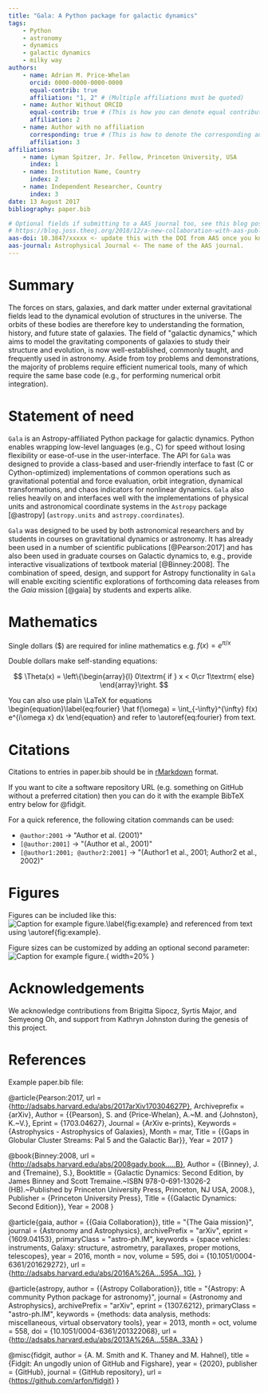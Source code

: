 ```yaml
---
title: "Gala: A Python package for galactic dynamics"
tags:
    - Python
    - astronomy
    - dynamics
    - galactic dynamics
    - milky way
authors:
    - name: Adrian M. Price-Whelan
      orcid: 0000-0000-0000-0000
      equal-contrib: true
      affiliation: "1, 2" # (Multiple affiliations must be quoted)
    - name: Author Without ORCID
      equal-contrib: true # (This is how you can denote equal contributions between multiple authors)
      affiliation: 2
    - name: Author with no affiliation
      corresponding: true # (This is how to denote the corresponding author)
      affiliation: 3
affiliations:
    - name: Lyman Spitzer, Jr. Fellow, Princeton University, USA
      index: 1
    - name: Institution Name, Country
      index: 2
    - name: Independent Researcher, Country
      index: 3
date: 13 August 2017
bibliography: paper.bib

# Optional fields if submitting to a AAS journal too, see this blog post:
# https://blog.joss.theoj.org/2018/12/a-new-collaboration-with-aas-publishing
aas-doi: 10.3847/xxxxx <- update this with the DOI from AAS once you know it.
aas-journal: Astrophysical Journal <- The name of the AAS journal.
---
```


# Summary

The forces on stars, galaxies, and dark matter under external gravitational
fields lead to the dynamical evolution of structures in the universe. The orbits
of these bodies are therefore key to understanding the formation, history, and
future state of galaxies. The field of "galactic dynamics," which aims to model
the gravitating components of galaxies to study their structure and evolution,
is now well-established, commonly taught, and frequently used in astronomy.
Aside from toy problems and demonstrations, the majority of problems require
efficient numerical tools, many of which require the same base code (e.g., for
performing numerical orbit integration).

# Statement of need

`Gala` is an Astropy-affiliated Python package for galactic dynamics. Python
enables wrapping low-level languages (e.g., C) for speed without losing
flexibility or ease-of-use in the user-interface. The API for `Gala` was
designed to provide a class-based and user-friendly interface to fast (C or
Cython-optimized) implementations of common operations such as gravitational
potential and force evaluation, orbit integration, dynamical transformations,
and chaos indicators for nonlinear dynamics. `Gala` also relies heavily on and
interfaces well with the implementations of physical units and astronomical
coordinate systems in the `Astropy` package [@astropy] (`astropy.units` and
`astropy.coordinates`).

`Gala` was designed to be used by both astronomical researchers and by
students in courses on gravitational dynamics or astronomy. It has already been
used in a number of scientific publications [@Pearson:2017] and has also been
used in graduate courses on Galactic dynamics to, e.g., provide interactive
visualizations of textbook material [@Binney:2008]. The combination of speed,
design, and support for Astropy functionality in `Gala` will enable exciting
scientific explorations of forthcoming data releases from the _Gaia_ mission
[@gaia] by students and experts alike.

# Mathematics

Single dollars ($) are required for inline mathematics e.g. $f(x) = e^{\pi/x}$

Double dollars make self-standing equations:

$$
\Theta(x) = \left\{\begin{array}{l}
0\textrm{ if } x < 0\cr
1\textrm{ else}
\end{array}\right.
$$

You can also use plain \LaTeX for equations
\begin{equation}\label{eq:fourier}
\hat f(\omega) = \int\_{-\infty}^{\infty} f(x) e^{i\omega x} dx
\end{equation}
and refer to \autoref{eq:fourier} from text.

# Citations

Citations to entries in paper.bib should be in
[rMarkdown](http://rmarkdown.rstudio.com/authoring_bibliographies_and_citations.html)
format.

If you want to cite a software repository URL (e.g. something on GitHub without a preferred
citation) then you can do it with the example BibTeX entry below for @fidgit.

For a quick reference, the following citation commands can be used:

-   `@author:2001` -> "Author et al. (2001)"
-   `[@author:2001]` -> "(Author et al., 2001)"
-   `[@author1:2001; @author2:2001]` -> "(Author1 et al., 2001; Author2 et al., 2002)"

# Figures

Figures can be included like this:
![Caption for example figure.\label{fig:example}](figure.png)
and referenced from text using \autoref{fig:example}.

Figure sizes can be customized by adding an optional second parameter:
![Caption for example figure.](figure.png){ width=20% }

# Acknowledgements

We acknowledge contributions from Brigitta Sipocz, Syrtis Major, and Semyeong
Oh, and support from Kathryn Johnston during the genesis of this project.

# References

Example paper.bib file:

@article{Pearson:2017,
url = {http://adsabs.harvard.edu/abs/2017arXiv170304627P},
Archiveprefix = {arXiv},
Author = {{Pearson}, S. and {Price-Whelan}, A.~M. and {Johnston}, K.~V.},
  	Eprint = {1703.04627},
  	Journal = {ArXiv e-prints},
  	Keywords = {Astrophysics - Astrophysics of Galaxies},
  	Month = mar,
  	Title = {{Gaps in Globular Cluster Streams: Pal 5 and the Galactic Bar}},
Year = 2017
}

@book{Binney:2008,
url = {http://adsabs.harvard.edu/abs/2008gady.book.....B},
Author = {{Binney}, J. and {Tremaine}, S.},
  	Booktitle = {Galactic Dynamics: Second Edition, by James Binney and Scott Tremaine.~ISBN 978-0-691-13026-2 (HB).~Published by Princeton University Press, Princeton, NJ USA, 2008.},
  	Publisher = {Princeton University Press},
  	Title = {{Galactic Dynamics: Second Edition}},
Year = 2008
}

@article{gaia,
author = {{Gaia Collaboration}},
title = "{The Gaia mission}",
journal = {Astronomy and Astrophysics},
archivePrefix = "arXiv",
eprint = {1609.04153},
primaryClass = "astro-ph.IM",
keywords = {space vehicles: instruments, Galaxy: structure, astrometry, parallaxes, proper motions, telescopes},
year = 2016,
month = nov,
volume = 595,
doi = {10.1051/0004-6361/201629272},
url = {http://adsabs.harvard.edu/abs/2016A%26A...595A...1G},
}

@article{astropy,
author = {{Astropy Collaboration}},
title = "{Astropy: A community Python package for astronomy}",
journal = {Astronomy and Astrophysics},
archivePrefix = "arXiv",
eprint = {1307.6212},
primaryClass = "astro-ph.IM",
keywords = {methods: data analysis, methods: miscellaneous, virtual observatory tools},
year = 2013,
month = oct,
volume = 558,
doi = {10.1051/0004-6361/201322068},
url = {http://adsabs.harvard.edu/abs/2013A%26A...558A..33A}
}

@misc{fidgit,
author = {A. M. Smith and K. Thaney and M. Hahnel},
title = {Fidgit: An ungodly union of GitHub and Figshare},
year = {2020},
publisher = {GitHub},
journal = {GitHub repository},
url = {https://github.com/arfon/fidgit}
}
